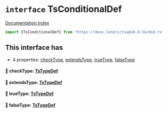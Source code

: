 # `interface` TsConditionalDef

[Documentation Index](../README.md)

```ts
import {TsConditionalDef} from "https://deno.land/x/tsa@v0.0.54/mod.ts"
```

## This interface has

- 4 properties:
[checkType](#-checktype-tstypedef),
[extendsType](#-extendstype-tstypedef),
[trueType](#-truetype-tstypedef),
[falseType](#-falsetype-tstypedef)


#### 📄 checkType: [TsTypeDef](../type.TsTypeDef/README.md)



#### 📄 extendsType: [TsTypeDef](../type.TsTypeDef/README.md)



#### 📄 trueType: [TsTypeDef](../type.TsTypeDef/README.md)



#### 📄 falseType: [TsTypeDef](../type.TsTypeDef/README.md)



